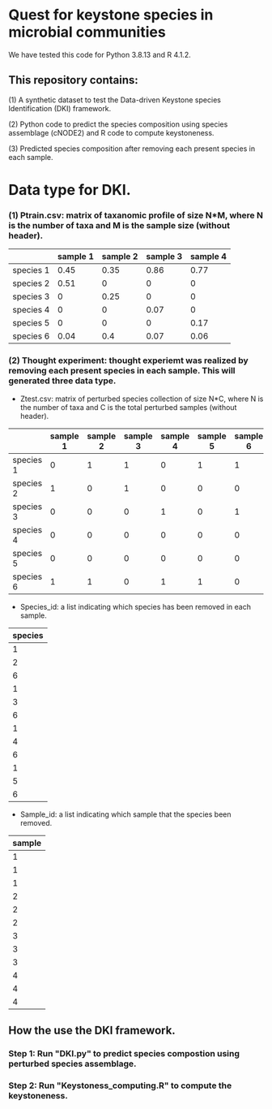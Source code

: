 # Quest for keystone species in microbial communities 
We have tested this code for Python 3.8.13 and R 4.1.2.

## This repository contains:
(1) A synthetic dataset to test the Data-driven Keystone species Identification (DKI) framework.

(2) Python code to predict the species composition using species assemblage (cNODE2) and R code to compute keystoneness.

(3) Predicted species composition after removing each present species in each sample.

# Data type for DKI.
### (1) Ptrain.csv: matrix of taxanomic profile of size N*M, where N is the number of taxa and M is the sample size (without header).

|           | sample 1 | sample 2 | sample 3 | sample 4 |
|-----------|----------|----------|----------|----------|
| species 1 | 0.45     | 0.35     | 0.86     | 0.77     |
| species 2 | 0.51     | 0        | 0        | 0        |
| species 3 | 0        | 0.25     | 0        | 0        |
| species 4 | 0        | 0        | 0.07     | 0        |
| species 5 | 0        | 0        | 0        | 0.17     |
| species 6 | 0.04     | 0.4      | 0.07     | 0.06     |

### (2) Thought experiment: thought experiemt was realized by removing each present species in each sample. This will generated three data type.

* Ztest.csv: matrix of perturbed species collection of size N*C, where N is the number of taxa and C is the total perturbed samples (without header).

|           | sample 1 | sample 2 | sample 3 | sample 4 | sample 5 | sample 6 | sample 7 | sample 8 | sample 9 | sample 10 | sample 11 | sample 12 |
|-----------|----------|----------|----------|----------|----------|----------|----------|----------|----------|-----------|-----------|-----------|
| species 1 | 0        | 1        | 1        | 0        | 1        | 1        | 0        | 1        | 1        | 0         | 1         | 1         |
| species 2 | 1        | 0        | 1        | 0        | 0        | 0        | 0        | 0        | 0        | 0         | 0         | 0         |
| species 3 | 0        | 0        | 0        | 1        | 0        | 1        | 0        | 0        | 0        | 0         | 0         | 0         |
| species 4 | 0        | 0        | 0        | 0        | 0        | 0        | 1        | 0        | 1        | 0         | 0         | 0         |
| species 5 | 0        | 0        | 0        | 0        | 0        | 0        | 0        | 0        | 0        | 1         | 0         | 1         |
| species 6 | 1        | 1        | 0        | 1        | 1        | 0        | 1        | 1        | 0        | 1         | 1         | 0         |

* Species_id: a list indicating which species has been removed in each sample.

| species |
|---------|
| 1       |
| 2       |
| 6       |
| 1       |
| 3       |
| 6       |
| 1       |
| 4       |
| 6       |
| 1       |
| 5       |
| 6       |

* Sample_id: a list indicating which sample that the species been removed.

| sample |
|--------|
| 1      |
| 1      |
| 1      |
| 2      |
| 2      |
| 2      |
| 3      |
| 3      |
| 3      |
| 4      |
| 4      |
| 4      |

## How the use the DKI framework.
### Step 1: Run "DKI.py" to predict species compostion using perturbed species assemblage.

### Step 2: Run "Keystoness_computing.R" to compute the keystoneness.


